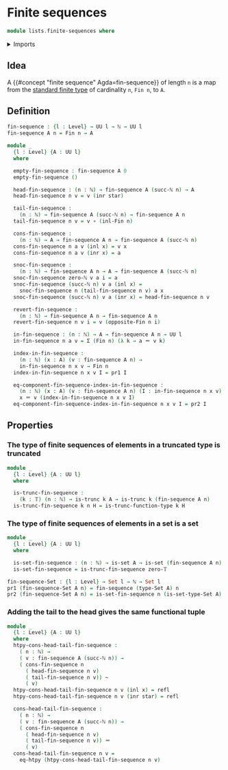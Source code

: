 # Finite sequences

```agda
module lists.finite-sequences where
```

<details><summary>Imports</summary>

```agda
open import elementary-number-theory.natural-numbers

open import foundation.coproduct-types
open import foundation.dependent-pair-types
open import foundation.function-extensionality
open import foundation.function-types
open import foundation.homotopies
open import foundation.identity-types
open import foundation.sets
open import foundation.truncated-types
open import foundation.truncation-levels
open import foundation.unit-type
open import foundation.universe-levels

open import univalent-combinatorics.involution-standard-finite-types
open import univalent-combinatorics.standard-finite-types
```

</details>

## Idea

A {{#concept "finite sequence" Agda=fin-sequence}} of length `n` is a map from
the [standard finite type](univalent-combinatorics.standard-finite-types.md) of
cardinality `n`, `Fin n`, to `A`.

## Definition

```agda
fin-sequence : {l : Level} → UU l → ℕ → UU l
fin-sequence A n = Fin n → A

module _
  {l : Level} {A : UU l}
  where

  empty-fin-sequence : fin-sequence A 0
  empty-fin-sequence ()

  head-fin-sequence : (n : ℕ) → fin-sequence A (succ-ℕ n) → A
  head-fin-sequence n v = v (inr star)

  tail-fin-sequence :
    (n : ℕ) → fin-sequence A (succ-ℕ n) → fin-sequence A n
  tail-fin-sequence n v = v ∘ (inl-Fin n)

  cons-fin-sequence :
    (n : ℕ) → A → fin-sequence A n → fin-sequence A (succ-ℕ n)
  cons-fin-sequence n a v (inl x) = v x
  cons-fin-sequence n a v (inr x) = a

  snoc-fin-sequence :
    (n : ℕ) → fin-sequence A n → A → fin-sequence A (succ-ℕ n)
  snoc-fin-sequence zero-ℕ v a i = a
  snoc-fin-sequence (succ-ℕ n) v a (inl x) =
    snoc-fin-sequence n (tail-fin-sequence n v) a x
  snoc-fin-sequence (succ-ℕ n) v a (inr x) = head-fin-sequence n v

  revert-fin-sequence :
    (n : ℕ) → fin-sequence A n → fin-sequence A n
  revert-fin-sequence n v i = v (opposite-Fin n i)

  in-fin-sequence : (n : ℕ) → A → fin-sequence A n → UU l
  in-fin-sequence n a v = Σ (Fin n) (λ k → a ＝ v k)

  index-in-fin-sequence :
    (n : ℕ) (x : A) (v : fin-sequence A n) →
    in-fin-sequence n x v → Fin n
  index-in-fin-sequence n x v I = pr1 I

  eq-component-fin-sequence-index-in-fin-sequence :
    (n : ℕ) (x : A) (v : fin-sequence A n) (I : in-fin-sequence n x v) →
    x ＝ v (index-in-fin-sequence n x v I)
  eq-component-fin-sequence-index-in-fin-sequence n x v I = pr2 I
```

## Properties

### The type of finite sequences of elements in a truncated type is truncated

```agda
module _
  {l : Level} {A : UU l}
  where

  is-trunc-fin-sequence :
    (k : 𝕋) (n : ℕ) → is-trunc k A → is-trunc k (fin-sequence A n)
  is-trunc-fin-sequence k n H = is-trunc-function-type k H
```

### The type of finite sequences of elements in a set is a set

```agda
module _
  {l : Level} {A : UU l}
  where

  is-set-fin-sequence : (n : ℕ) → is-set A → is-set (fin-sequence A n)
  is-set-fin-sequence = is-trunc-fin-sequence zero-𝕋

fin-sequence-Set : {l : Level} → Set l → ℕ → Set l
pr1 (fin-sequence-Set A n) = fin-sequence (type-Set A) n
pr2 (fin-sequence-Set A n) = is-set-fin-sequence n (is-set-type-Set A)
```

### Adding the tail to the head gives the same functional tuple

```agda
module _
  {l : Level} {A : UU l}
  where
  htpy-cons-head-tail-fin-sequence :
    ( n : ℕ) →
    ( v : fin-sequence A (succ-ℕ n)) →
    ( cons-fin-sequence n
      ( head-fin-sequence n v)
      ( tail-fin-sequence n v)) ~
      ( v)
  htpy-cons-head-tail-fin-sequence n v (inl x) = refl
  htpy-cons-head-tail-fin-sequence n v (inr star) = refl

  cons-head-tail-fin-sequence :
    ( n : ℕ) →
    ( v : fin-sequence A (succ-ℕ n)) →
    ( cons-fin-sequence n
      ( head-fin-sequence n v)
      ( tail-fin-sequence n v)) ＝
      ( v)
  cons-head-tail-fin-sequence n v =
    eq-htpy (htpy-cons-head-tail-fin-sequence n v)
```
